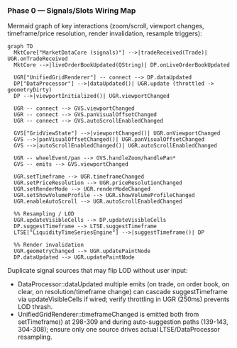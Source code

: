 ### Phase 0 — Signals/Slots Wiring Map

Mermaid graph of key interactions (zoom/scroll, viewport changes, timeframe/price resolution, render invalidation, resample triggers):

```mermaid
graph TD
  MktCore["MarketDataCore (signals)"] -->|tradeReceived(Trade)| UGR.onTradeReceived
  MktCore -->|liveOrderBookUpdated(QString)| DP.onLiveOrderBookUpdated

  UGR["UnifiedGridRenderer"] -- connect --> DP.dataUpdated
  DP["DataProcessor"] -->|dataUpdated()| UGR.update (throttled -> geometryDirty)
  DP -->|viewportInitialized()| UGR.viewportChanged

  UGR -- connect --> GVS.viewportChanged
  UGR -- connect --> GVS.panVisualOffsetChanged
  UGR -- connect --> GVS.autoScrollEnabledChanged

  GVS["GridViewState"] -->|viewportChanged()| UGR.onViewportChanged
  GVS -->|panVisualOffsetChanged()| UGR.panVisualOffsetChanged
  GVS -->|autoScrollEnabledChanged()| UGR.autoScrollEnabledChanged

  UGR -- wheelEvent/pan --> GVS.handleZoom/handlePan*
  GVS -- emits --> GVS.viewportChanged

  UGR.setTimeframe --> UGR.timeframeChanged
  UGR.setPriceResolution --> UGR.priceResolutionChanged
  UGR.setRenderMode --> UGR.renderModeChanged
  UGR.setShowVolumeProfile --> UGR.showVolumeProfileChanged
  UGR.enableAutoScroll --> UGR.autoScrollEnabledChanged

  %% Resampling / LOD
  UGR.updateVisibleCells --> DP.updateVisibleCells
  DP.suggestTimeframe --> LTSE.suggestTimeframe
  LTSE["LiquidityTimeSeriesEngine"] -->|suggestTimeframe()| DP

  %% Render invalidation
  UGR.geometryChanged --> UGR.updatePaintNode
  DP.dataUpdated --> UGR.updatePaintNode
```

Duplicate signal sources that may flip LOD without user input:
- DataProcessor::dataUpdated multiple emits (on trade, on order book, on clear, on resolution/timeframe change) can cascade suggestTimeframe via updateVisibleCells if wired; verify throttling in UGR (250ms) prevents LOD thrash.
- UnifiedGridRenderer::timeframeChanged is emitted both from setTimeframe() at 298-309 and during auto-suggestion paths (139-143, 304-308); ensure only one source drives actual LTSE/DataProcessor resampling.


